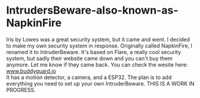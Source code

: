# IntrudersBeware-also-known-as-NapkinFire

  Iris by Lowes was a great security system, but it came and went. I decided to make my own security system in response. Originally called NapkinFire, I renamed it to IntruderBeware. It's based on Flare, a really cool security system, but sadly their website came down and you can't buy them anymore. Let me know if they came back. You can check the wesite here: www.buddyguard.io  
  It has a motion detector, a camera, and a ESP32. The plan is to add everything you need to set up your own IntruderBeware.
  THIS IS A WORK IN PROGRESS.
